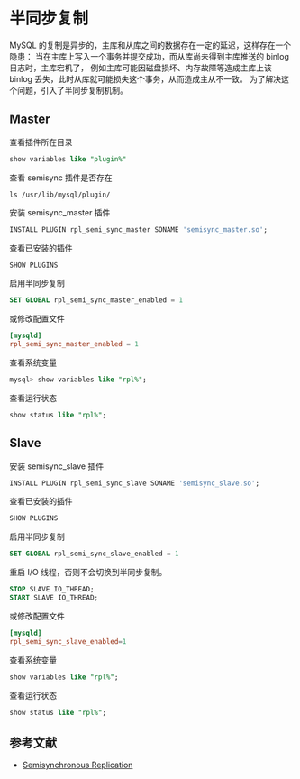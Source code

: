 # 半同步复制

MySQL 的复制是异步的，主库和从库之间的数据存在一定的延迟，这样存在一个隐患：
当在主库上写入一个事务并提交成功，而从库尚未得到主库推送的 binlog 日志时，主库宕机了，
例如主库可能因磁盘损坏、内存故障等造成主库上该 binlog 丢失，此时从库就可能损失这个事务，从而造成主从不一致。
为了解决这个问题，引入了半同步复制机制。

## Master

查看插件所在目录

```sql
show variables like "plugin%"
```

查看 semisync 插件是否存在

```
ls /usr/lib/mysql/plugin/
```

安装 semisync_master 插件

```sql
INSTALL PLUGIN rpl_semi_sync_master SONAME 'semisync_master.so';
```

查看已安装的插件

```sql
SHOW PLUGINS
```

启用半同步复制

```sql
SET GLOBAL rpl_semi_sync_master_enabled = 1
```

或修改配置文件

```cnf
[mysqld]
rpl_semi_sync_master_enabled = 1
```

查看系统变量

```sql
mysql> show variables like "rpl%";
```

查看运行状态

```sql
show status like "rpl%";
```

## Slave

安装 semisync_slave 插件

```sql
INSTALL PLUGIN rpl_semi_sync_slave SONAME 'semisync_slave.so';
```

查看已安装的插件

```sql
SHOW PLUGINS
```

启用半同步复制

```sql
SET GLOBAL rpl_semi_sync_slave_enabled = 1
```

重启 I/O 线程，否则不会切换到半同步复制。

```sql
STOP SLAVE IO_THREAD;
START SLAVE IO_THREAD;
```

或修改配置文件

```cnf
[mysqld]
rpl_semi_sync_slave_enabled=1
```

查看系统变量

```sql
show variables like "rpl%";
```

查看运行状态

```sql
show status like "rpl%";
```

## 参考文献

- [Semisynchronous Replication](https://dev.mysql.com/doc/refman/5.7/en/replication-semisync.html)

